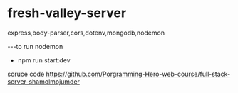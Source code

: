 # fresh-valley-server
express,body-parser,cors,dotenv,mongodb,nodemon

---to run nodemon 
* npm run start:dev


soruce code 
https://github.com/Porgramming-Hero-web-course/full-stack-server-shamolmojumder